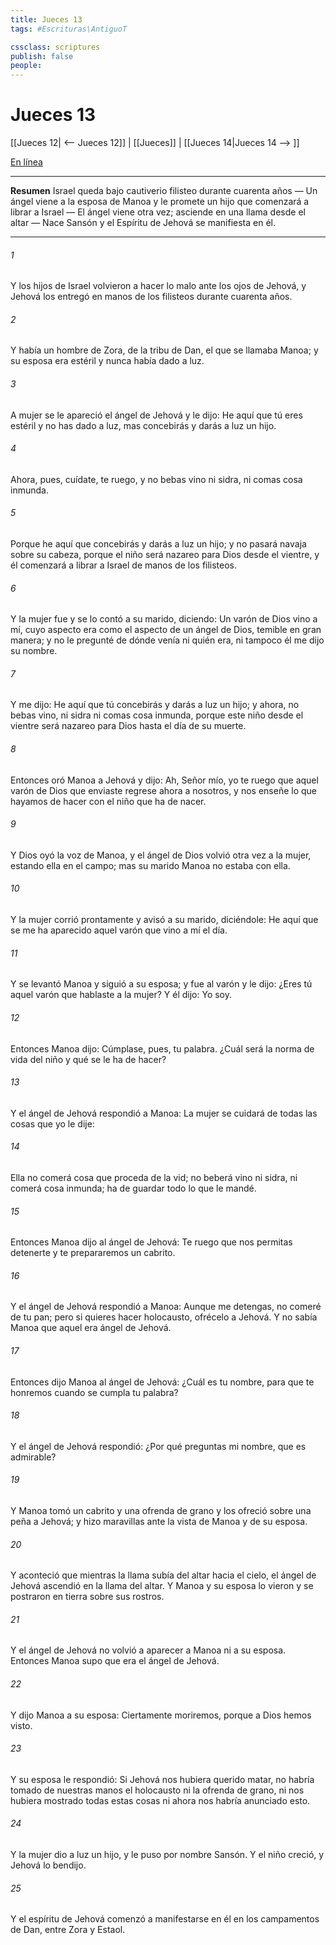 ```yaml
---
title: Jueces 13
tags: #Escrituras\AntiguoT

cssclass: scriptures
publish: false
people:
---
```


# Jueces 13
[[Jueces 12| <-- Jueces 12]] | [[Jueces]] | [[Jueces 14|Jueces 14 --> ]]

[En línea](https://churchofjesuschrist.org/study/scriptures/ot/judg/13?lang=spa)

---
__Resumen__
Israel queda bajo cautiverio filisteo durante cuarenta años — Un ángel viene a la esposa de Manoa y le promete un hijo que comenzará a librar a Israel — El ángel viene otra vez; asciende en una llama desde el altar — Nace Sansón y el Espíritu de Jehová se manifiesta en él.

---
###### 1 
Y los hijos de Israel volvieron a hacer lo malo ante los ojos de Jehová, y Jehová los entregó en manos de los filisteos durante cuarenta años.

###### 2 
Y había un hombre de Zora, de la tribu de Dan, el que se llamaba Manoa; y su esposa era estéril y nunca había dado a luz.

###### 3 
A  mujer se le apareció el ángel de Jehová y le dijo: He aquí que tú eres estéril y no has dado a luz, mas concebirás y darás a luz un hijo.

###### 4 
Ahora, pues, cuídate, te ruego, y no bebas vino ni sidra, ni comas cosa inmunda.

###### 5 
Porque he aquí que concebirás y darás a luz un hijo; y no pasará navaja sobre su cabeza, porque el niño será nazareo para Dios desde el vientre, y él comenzará a librar a Israel de manos de los filisteos.

###### 6 
Y la mujer fue y se lo contó a su marido, diciendo: Un varón de Dios vino a mí, cuyo aspecto era como el aspecto de un ángel de Dios, temible en gran manera; y no le pregunté de dónde venía ni quién era, ni tampoco él me dijo su nombre.

###### 7 
Y me dijo: He aquí que tú concebirás y darás a luz un hijo; y ahora, no bebas vino, ni sidra ni comas cosa inmunda, porque este niño desde el vientre será nazareo para Dios hasta el día de su muerte.

###### 8 
Entonces oró Manoa a Jehová y dijo: Ah, Señor mío, yo te ruego que aquel varón de Dios que enviaste regrese ahora a nosotros, y nos enseñe lo que hayamos de hacer con el niño que ha de nacer.

###### 9 
Y Dios oyó la voz de Manoa, y el ángel de Dios volvió otra vez a la mujer, estando ella en el campo; mas su marido Manoa no estaba con ella.

###### 10 
Y la mujer corrió prontamente y avisó a su marido, diciéndole: He aquí que se me ha aparecido aquel varón que vino a mí el  día.

###### 11 
Y se levantó Manoa y siguió a su esposa; y fue al varón y le dijo: ¿Eres tú aquel varón que hablaste a la mujer? Y él dijo: Yo soy.

###### 12 
Entonces Manoa dijo: Cúmplase, pues, tu palabra. ¿Cuál será la norma de vida del niño y qué se le ha de hacer?

###### 13 
Y el ángel de Jehová respondió a Manoa: La mujer se cuidará de todas las cosas que yo le dije:

###### 14 
Ella no comerá cosa que proceda de la vid; no beberá vino ni sidra, ni comerá cosa inmunda; ha de guardar todo lo que le mandé.

###### 15 
Entonces Manoa dijo al ángel de Jehová: Te ruego que nos permitas detenerte y te prepararemos un cabrito.

###### 16 
Y el ángel de Jehová respondió a Manoa: Aunque me detengas, no comeré de tu pan; pero si quieres hacer holocausto, ofrécelo a Jehová. Y no sabía Manoa que aquel era ángel de Jehová.

###### 17 
Entonces dijo Manoa al ángel de Jehová: ¿Cuál es tu nombre, para que te honremos cuando se cumpla tu palabra?

###### 18 
Y el ángel de Jehová respondió: ¿Por qué preguntas mi nombre, que es admirable?

###### 19 
Y Manoa tomó un cabrito y una ofrenda de grano y los ofreció sobre una peña a Jehová; y  hizo maravillas ante la vista de Manoa y de su esposa.

###### 20 
Y aconteció que mientras la llama subía del altar hacia el cielo, el ángel de Jehová ascendió en la llama del altar. Y Manoa y su esposa lo vieron y se postraron en tierra sobre sus rostros.

###### 21 
Y el ángel de Jehová no volvió a aparecer a Manoa ni a su esposa. Entonces Manoa supo que era el ángel de Jehová.

###### 22 
Y dijo Manoa a su esposa: Ciertamente moriremos, porque a Dios hemos visto.

###### 23 
Y su esposa le respondió: Si Jehová nos hubiera querido matar, no habría tomado de nuestras manos el holocausto ni la ofrenda de grano, ni nos hubiera mostrado todas estas cosas ni ahora nos habría anunciado esto.

###### 24 
Y la mujer dio a luz un hijo, y le puso por nombre Sansón. Y el niño creció, y Jehová lo bendijo.

###### 25 
Y el espíritu de Jehová comenzó a manifestarse en él en los campamentos de Dan, entre Zora y Estaol.

